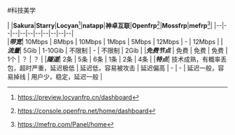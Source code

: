 #科技美学 

|     |**Sakura**|**Starry**|**Locyan**[^4]|**natapp**|**神卓互联**|**Openfrp**[^6]|**Mossfrp**|**mefrp**[^8]|
|--|--|--|--|--|--|--|--|--|--|  
|***带宽***| 10Mbps | 8Mbps | 10Mbps | 1Mbps | 5Mbps | 12Mbps | - | 12Mbps |
|***流量***| 5Gib | 1-10Gib | 不限制 | - | 不限制 | 2Gib |
|***免费节点*** | 免费 | 免费 | 免费 | 1个 | ？ | ？ |
|***隧道***| 2条 | 5条 | 6条 | 1条 | 2条 | 4条 |
|***特点***| 技术成熟，有概率丢包，超时严重，延迟极低 | 延迟低，容易被攻击 | 延迟偏高 | - | - | 延迟一般，容易掉线 | 用户少，稳定，延迟一般 | 

[^4]:https://preview.locyanfrp.cn/dashboard

[^6]:https://console.openfrp.net/home/dashboard 

[^8]:https://mefrp.com/Panel/home

